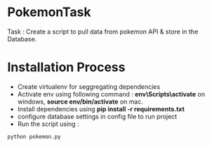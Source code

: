 # PokemonTask
Task : Create a script to pull data from pokemon API & store in the Database.

# Installation Process 
- Create virtualenv for seggregating dependencies
- Activate env using following command : **env\Scripts\activate** on windows, **source env/bin/activate** on mac.
- Install dependencies using **pip install -r requirements.txt**
- configure database settings in config file to run project
- Run the script using : 
```
python pokemon.py
